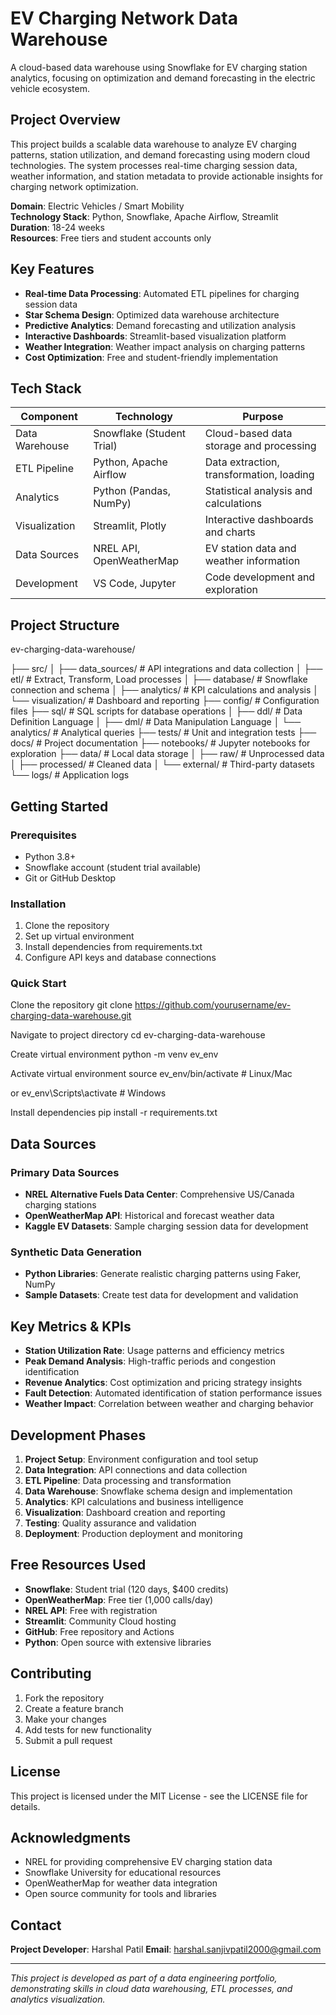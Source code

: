 # EV Charging Network Data Warehouse

A cloud-based data warehouse using Snowflake for EV charging station analytics, focusing on optimization and demand forecasting in the electric vehicle ecosystem.

## Project Overview

This project builds a scalable data warehouse to analyze EV charging patterns, station utilization, and demand forecasting using modern cloud technologies. The system processes real-time charging session data, weather information, and station metadata to provide actionable insights for charging network optimization.

**Domain**: Electric Vehicles / Smart Mobility  
**Technology Stack**: Python, Snowflake, Apache Airflow, Streamlit  
**Duration**: 18-24 weeks  
**Resources**: Free tiers and student accounts only

## Key Features

- **Real-time Data Processing**: Automated ETL pipelines for charging session data
- **Star Schema Design**: Optimized data warehouse architecture
- **Predictive Analytics**: Demand forecasting and utilization analysis
- **Interactive Dashboards**: Streamlit-based visualization platform
- **Weather Integration**: Weather impact analysis on charging patterns
- **Cost Optimization**: Free and student-friendly implementation

## Tech Stack

| Component | Technology | Purpose |
|-----------|------------|---------|
| Data Warehouse | Snowflake (Student Trial) | Cloud-based data storage and processing |
| ETL Pipeline | Python, Apache Airflow | Data extraction, transformation, loading |
| Analytics | Python (Pandas, NumPy) | Statistical analysis and calculations |
| Visualization | Streamlit, Plotly | Interactive dashboards and charts |
| Data Sources | NREL API, OpenWeatherMap | EV station data and weather information |
| Development | VS Code, Jupyter | Code development and exploration |

## Project Structure

ev-charging-data-warehouse/

├── src/
│ ├── data_sources/ # API integrations and data collection
│ ├── etl/ # Extract, Transform, Load processes
│ ├── database/ # Snowflake connection and schema
│ ├── analytics/ # KPI calculations and analysis
│ └── visualization/ # Dashboard and reporting
├── config/ # Configuration files
├── sql/ # SQL scripts for database operations
│ ├── ddl/ # Data Definition Language
│ ├── dml/ # Data Manipulation Language
│ └── analytics/ # Analytical queries
├── tests/ # Unit and integration tests
├── docs/ # Project documentation
├── notebooks/ # Jupyter notebooks for exploration
├── data/ # Local data storage
│ ├── raw/ # Unprocessed data
│ ├── processed/ # Cleaned data
│ └── external/ # Third-party datasets
└── logs/ # Application logs




## Getting Started

### Prerequisites
- Python 3.8+
- Snowflake account (student trial available)
- Git or GitHub Desktop

### Installation
1. Clone the repository
2. Set up virtual environment
3. Install dependencies from requirements.txt
4. Configure API keys and database connections

### Quick Start
Clone the repository
git clone https://github.com/yourusername/ev-charging-data-warehouse.git

Navigate to project directory
cd ev-charging-data-warehouse

Create virtual environment
python -m venv ev_env

Activate virtual environment
source ev_env/bin/activate # Linux/Mac

or
ev_env\Scripts\activate # Windows

Install dependencies
pip install -r requirements.txt



## Data Sources

### Primary Data Sources
- **NREL Alternative Fuels Data Center**: Comprehensive US/Canada charging stations
- **OpenWeatherMap API**: Historical and forecast weather data
- **Kaggle EV Datasets**: Sample charging session data for development

### Synthetic Data Generation
- **Python Libraries**: Generate realistic charging patterns using Faker, NumPy
- **Sample Datasets**: Create test data for development and validation

## Key Metrics & KPIs

- **Station Utilization Rate**: Usage patterns and efficiency metrics
- **Peak Demand Analysis**: High-traffic periods and congestion identification
- **Revenue Analytics**: Cost optimization and pricing strategy insights
- **Fault Detection**: Automated identification of station performance issues
- **Weather Impact**: Correlation between weather and charging behavior

## Development Phases

1. **Project Setup**: Environment configuration and tool setup
2. **Data Integration**: API connections and data collection
3. **ETL Pipeline**: Data processing and transformation
4. **Data Warehouse**: Snowflake schema design and implementation
5. **Analytics**: KPI calculations and business intelligence
6. **Visualization**: Dashboard creation and reporting
7. **Testing**: Quality assurance and validation
8. **Deployment**: Production deployment and monitoring

## Free Resources Used

- **Snowflake**: Student trial (120 days, $400 credits)
- **OpenWeatherMap**: Free tier (1,000 calls/day)
- **NREL API**: Free with registration
- **Streamlit**: Community Cloud hosting
- **GitHub**: Free repository and Actions
- **Python**: Open source with extensive libraries

## Contributing

1. Fork the repository
2. Create a feature branch
3. Make your changes
4. Add tests for new functionality
5. Submit a pull request

## License

This project is licensed under the MIT License - see the LICENSE file for details.

## Acknowledgments

- NREL for providing comprehensive EV charging station data
- Snowflake University for educational resources
- OpenWeatherMap for weather data integration
- Open source community for tools and libraries

## Contact

**Project Developer**: Harshal Patil
**Email**: harshal.sanjivpatil2000@gmail.com  


---

*This project is developed as part of a data engineering portfolio, demonstrating skills in cloud data warehousing, ETL processes, and analytics visualization.*
